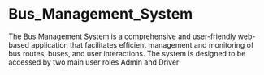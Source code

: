 # Bus_Management_System

The Bus Management System is a comprehensive and user-friendly web-based application that facilitates efficient management and monitoring of bus routes, buses, and user interactions. The system is designed to be accessed by two main user roles Admin and Driver
